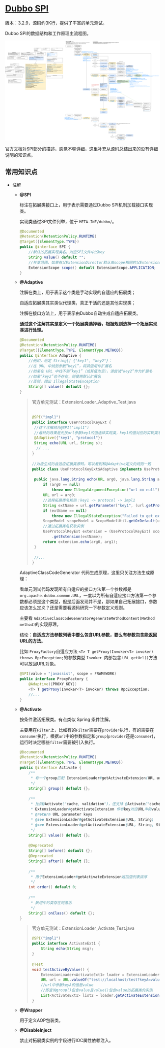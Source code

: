 # [Dubbo SPI](https://cn.dubbo.apache.org/zh-cn/overview/mannual/java-sdk/reference-manual/spi/overview/)

版本：3.2.9，源码约3K行，提供了丰富的单元测试。

Dubbo SPI的数据结构和工作原理主流程图。

![dubbo3-spi](imgs/dubbo3-spi.png)

官方文档对SPI部分的描述，感觉不够详细，这里补充从源码总结出来的没有详细说明的知识点。



## 常用知识点

+ 注解

  + **@SPI**

    标注在拓展类接口上，用于表示需要通过Dubbo SPI机制加载接口实现类。

    实现类通过SPI文件列举，位于 `META-INF/dubbo/`。

    ```java
    @Documented
    @Retention(RetentionPolicy.RUNTIME)
    @Target({ElementType.TYPE})
    public @interface SPI {
    	//默认的拓展实现类名，对应SPI文件中的key
        String value() default "";
    	//共享范围，如果有父ExtensionDirector默认由scope相同的父ExtensionDirector加载，
        ExtensionScope scope() default ExtensionScope.APPLICATION;
    }
    ```

  + **@Adaptive**

    注解在类上，用于表示这个类是手动实现的自适应的拓展类；

    自适应拓展类其实类似代理类，真正干活的还是其他实现类；

    注解在接口方法上，用于表示由Dubbo自动生成自适应拓展类。

    **通过这个注解其实是定义一个拓展类选择器，根据规则选择一个拓展实现类进行处理。**

    ```java
    @Documented
    @Retention(RetentionPolicy.RUNTIME)
    @Target({ElementType.TYPE, ElementType.METHOD})
    public @interface Adaptive {
    	//例如，给定 String[] {"key1", "key2"}：
    	//在 URL 中找到参数“key1”，将其值用作扩展名
    	//如果在 URL 中找不到“key1”（或其值为空），请尝试“key2”作为扩展名
    	//如果“key2”也不存在，则使用默认扩展名
    	//否则，抛出 IllegalStateException
        String[] value() default {};
    }
    ```

    > 官方单元测试：ExtensionLoader_Adaptive_Test.java
    >
    > ```java
    > 
    > @SPI("impl1")
    > public interface UseProtocolKeyExt {
    >  //这个注解结合@SPI("impl1")
    >  //最终的效果是先按url参数key1的值选择实现类，key1的值对应的实现类不存在就按url协议选择，协议也存在就使用默认拓展名impl1选择实现类
    >  @Adaptive({"key1", "protocol"})
    >  String echo(URL url, String s);
    > 	// ...
    > }
    > 
    > //对应生成的自适应拓展类源码，可以看到和@Adaptive定义的规则一致
    > public class UseProtocolKeyExt$Adaptive implements UseProtocolKeyExt {
    > 
    >  public java.lang.String echo(URL arg0, java.lang.String arg1) {
    >      if (arg0 == null)
    >          throw new IllegalArgumentException("url == null");
    >      URL url = arg0;
    >      //选择拓展类名规则：key1 -> protocol -> impl1
    >      String extName = url.getParameter("key1", (url.getProtocol() == null ? "impl1" : url.getProtocol()));
    >      if (extName == null)
    >          throw new IllegalStateException("Failed to get extension (org.apache.dubbo.common.extension.ext3.UseProtocolKeyExt) name from url (" + url.toString() + ") use keys([key1, protocol])");
    >      ScopeModel scopeModel = ScopeModelUtil.getOrDefault(url.getScopeModel(), UseProtocolKeyExt.class);
    >      //通过拓展类名获取实例
    >      UseProtocolKeyExt extension = (UseProtocolKeyExt) scopeModel.getExtensionLoader(UseProtocolKeyExt.class)
    >          .getExtension(extName);
    >      return extension.echo(arg0, arg1);
    >  }
    > 
    >  //...
    > }
    > ```

    AdaptiveClassCodeGenerator 代码生成原理，这里只关注方法生成原理：

    看单元测试代码发现所有自适应的接口方法第一个参数都是`org.apache.dubbo.common.URL`，一度以为所有自适应接口方法第一个参数都必须是这个类型，但是后面发现并不是，那如果自己拓展接口，参数应该怎么定义？还是需要看源码研究一下参数定义规则。

    主要看 `AdaptiveClassCodeGenerator#generateMethodContent(Method method)`的实现原理。

    结论：**自适应方法参数列表中要么包含URL参数，要么有参数包含能返回URL的方法**。
  
    比如 `ProxyFactory`自适应方法 `<T> T getProxy(Invoker<T> invoker) throws RpcException;`的参数类型 `Invoker `内部包含 `URL getUrl()`方法可以放回URL对象。
  
    ```java
    @SPI(value = "javassist", scope = FRAMEWORK)
    public interface ProxyFactory {
        @Adaptive({PROXY_KEY})
        <T> T getProxy(Invoker<T> invoker) throws RpcException;
        //...
    }
    ```
  
  + **@Activate**
  
    按条件激活拓展类。有点类似 Spring 条件注解。
  
    主要用在`Filter`上，比如有的`Filter`需要在`provider`执行，有的需要在`consumer`执行，根据`url`中的参数指定和`group`(`provider`还是`consumer`)，运行时决定哪些`filter`需要被引入执行。
  
    ```java
    @Documented
    @Retention(RetentionPolicy.RUNTIME)
    @Target({ElementType.TYPE, ElementType.METHOD})
    public @interface Activate {
        /**
         * 有一个group匹配 ExtensionLoader#getActivateExtension(URL url, String key, String group) 传参的group时激活
         */
        String[] group() default {};
    
        /**
         * 比如@Activate("cache, validation")，还支持 @Activate("cache:redis, validation")这种写法，存储方式略有不同
         * ExtensionLoader#getActivateExtension 传参key对应URL中的value出现在 value数组中激活
         * @return URL parameter keys
         * @see ExtensionLoader#getActivateExtension(URL, String)
         * @see ExtensionLoader#getActivateExtension(URL, String, String)
         */
        String[] value() default {};
    
        @Deprecated
        String[] before() default {};
        @Deprecated
        String[] after() default {};
    
        /**
         * 用于ExtensionLoader#getActivateExtension返回值列表排序
         */
        int order() default 0;
    
        /**
         * 数组中的类存在则激活
         */
        String[] onClass() default {};
    }
    ```
  
    > 官方单元测试：ExtensionLoader_Activate_Test.java
    >
    > ```java
    > @SPI("impl1")
    > public interface ActivateExt1 {
    >     String echo(String msg);
    > }
    > 
    > @Test
    > void testActiveByValue() {
    >     ExtensionLoader<ActivateExt1> loader = ExtensionLoader.getExtensionLoader(ActivateExt1.class);
    >     URL url = URL.valueOf("test://localhost/test?keyA=value");
    >     //url中参数keyA的值是value
    >     //即查询group()包含value且value()包含value的拓展类的实例
    >     List<ActivateExt1> list2 = loader.getActivateExtension(url, "keyA", "value");
    > }
    > ```
  
  + **@Wrapper**
  
    用于定义AOP包装类。
  
  + **@DisableInject**
  
    禁止对拓展类实例的字段进行IOC属性依赖注入。



